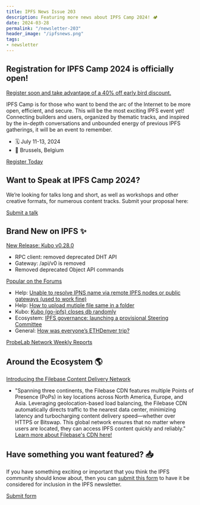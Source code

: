 ```yaml
---
title: IPFS News Issue 203
description: Featuring more news about IPFS Camp 2024! 🏕️
date: 2024-03-28
permalink: "/newsletter-203"
header_image: "/ipfsnews.png"
tags:
- newsletter
---
```


## **Registration for IPFS Camp 2024 is officially open!**
[Register soon and take advantage of a 40% off early bird discount.](https://2024.ipfs.camp/)

IPFS Camp is for those who want to bend the arc of the Internet to be more open, efficient, and secure. This will be the most exciting IPFS event yet! Connecting builders and users, organized by thematic tracks, and inspired by the in-depth conversations and unbounded energy of previous IPFS gatherings, it will be an event to remember.

- 🗓️ July 11-13, 2024
- 📍 Brussels, Belgium

<a href="https://2024.ipfs.camp/" class="cta-button">Register Today</a>

## **Want to Speak at IPFS Camp 2024?**

We’re looking for talks long and short, as well as workshops and other creative formats, for numerous content tracks. Submit your proposal here: 

<a href="https://airtable.com/appM094R1Ma5HG757/shrWn6XaRgUkYWPm3?utm_source=hs_email&utm_medium=email&_hsenc=p2ANqtz-899mMASAieFLwGglezvFYpc4w7Q8cU2--Dq-xjqOnU9pUEcjTXKe3f8ogOVl9RHWQ-vSMp" class="cta-button">Submit a talk</a>

## **Brand New on IPFS ✨**

[New Release: Kubo v0.28.0](https://github.com/ipfs/kubo/blob/master/docs/changelogs/v0.28.md)

- RPC client: removed deprecated DHT API
- Gateway: /api/v0 is removed
- Removed deprecated Object API commands

[Popular on the Forums](https://discuss.ipfs.tech/top?period=monthly)

- Help: [Unable to resolve IPNS name via remote IPFS nodes or public gateways (used to work fine)](https://discuss.ipfs.tech/t/unable-to-resolve-ipns-name-via-remote-ipfs-nodes-or-public-gateways-used-to-work-fine/17658)
- Help: [How to upload mutiple file same in a folder](https://discuss.ipfs.tech/t/how-to-upload-mutiple-file-same-in-a-folder/17699/6)
- Kubo: [Kubo (go-ipfs) closes db randomly](https://discuss.ipfs.tech/t/kubo-go-ipfs-closes-db-randomly/17683)
- Ecosystem: [IPFS governance: launching a provisional Steering Committee](https://discuss.ipfs.tech/t/ipfs-governance-launching-a-provisional-steering-committee/17712/2)
- General: [How was everyone’s ETHDenver trip?](https://discuss.ipfs.tech/t/how-was-everyones-ethdenver-trip/17662/4)

[ProbeLab Network Weekly Reports](https://github.com/plprobelab/network-measurements/tree/master/reports/2023)

## **Around the Ecosystem 🌎**

[Introducing the Filebase Content Delivery Network](https://filebase.com/blog/introducing-the-filebase-content-delivery-network/)

- "Spanning three continents, the Filebase CDN features multiple Points of Presence (PoPs) in key locations across North America, Europe, and Asia. Leveraging geolocation-based load balancing, the Filebase CDN automatically directs traffic to the nearest data center, minimizing latency and turbocharging content delivery speed—whether over HTTPS or Bitswap. This global network ensures that no matter where users are located, they can access IPFS content quickly and reliably." [Learn more about Filebase's CDN here!](https://filebase.com/blog/introducing-the-filebase-content-delivery-network/)

## **Have something you want featured? 📥**

If you have something exciting or important that you think the IPFS community should know about, then you can [submit this form](https://airtable.com/appjqlMYucNiOYHl7/shrfPrKe112FW3ucv) to have it be considered for inclusion in the IPFS newsletter.

<a href="https://airtable.com/appjqlMYucNiOYHl7/shrfPrKe112FW3ucv" class="cta-button">Submit form</a>
